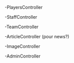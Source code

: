 
-PlayersController

-StaffController

-TeamController

-ArticleController (pour news?)

-ImageController

-AdminController